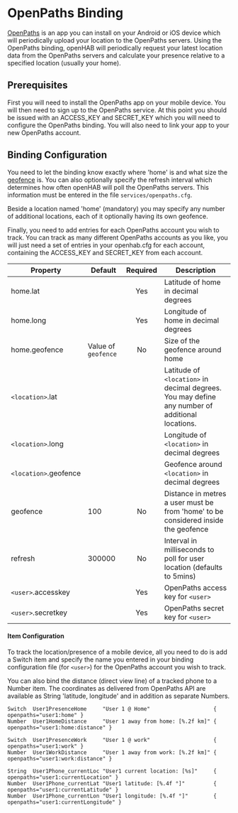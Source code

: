 # OpenPaths Binding

[OpenPaths](https://openpaths.cc/%E2%80%8E) is an app you can install on your Android or iOS device which will periodically upload your location to the OpenPaths servers. Using the OpenPaths binding, openHAB will periodically request your latest location data from the OpenPaths servers and calculate your presence relative to a specified location (usually your home).

## Prerequisites

First you will need to install the OpenPaths app on your mobile device. You will then need to sign up to the OpenPaths service. At this point you should be issued with an ACCESS_KEY and SECRET_KEY which you will need to configure the OpenPaths binding. You will also need to link your app to your new OpenPaths account.

## Binding Configuration

You need to let the binding know exactly where 'home' is and what size the [geofence](http://en.wikipedia.org/wiki/Geo-fence) is. You can also optionally specify the refresh interval which determines how often openHAB will poll the OpenPaths servers.  This information must be entered in the file `services/openpaths.cfg`.

Beside a location named 'home' (mandatory) you may specify any number of additional locations, each of it optionally having its own geofence.

Finally, you need to add entries for each OpenPaths account you wish to track.  You can track as many different OpenPaths accounts as you like, you will just need a set of entries in your openhab.cfg for each account, containing the ACCESS_KEY and SECRET_KEY from each account.

| Property | Default | Required | Description |
|----------|---------|:--------:|-------------|
| home.lat |         |   Yes    | Latitude of home in decimal degrees |
| home.long |        |   Yes    | Longitude of home in decimal degrees |
| home.geofence | Value of `geofence` | No | Size of the geofence around home |
| `<location>`.lat | | | Latitude of `<location>` in decimal degrees. You may define any number of additional locations. |
| `<location>`.long | | | Longitude of `<location>` in decimal degrees |
| `<location>`.geofence | | | Geofence around `<location>` in decimal degrees |
| geofence | 100 | No | Distance in metres a user must be from 'home' to be considered inside the geofence |
| refresh | 300000 | No | Interval in milliseconds to poll for user location (defaults to 5mins) |
| `<user>`.accesskey | | Yes | OpenPaths access key for `<user>` |
| `<user>`.secretkey | | Yes | OpenPaths secret key for `<user>` |

#### Item Configuration

To track the location/presence of a mobile device, all you need to do is add a Switch item and specify the name you entered in your binding configuration file (for `<user>`) for the OpenPaths account you wish to track.

You can also bind the distance (direct view line) of a tracked phone to a Number item. The coordinates as delivered from OpenPaths API are available as String 'latitude, longitude' and in addition as separate Numbers.

```
Switch  User1PresenceHome     "User 1 @ Home"                    { openpaths="user1:home" }
Number  User1HomeDistance     "User 1 away from home: [%.2f km]" { openpaths="user1:home:distance" }

Switch  User1PresenceWork     "User 1 @ work"                    { openpaths="user1:work" }
Number  User1WorkDistance     "User 1 away from work: [%.2f km]" { openpaths="user1:work:distance" }

String  User1Phone_currentLoc "User1 current location: [%s]"     { openpaths="user1:currentLocation" }
Number  User1Phone_currentLat "User1 latitude: [%.4f °]"         { openpaths="user1:currentLatitude" }
Number  User1Phone_currentLon "User1 longitude: [%.4f °]"        { openpaths="user1:currentLongitude" }
```
